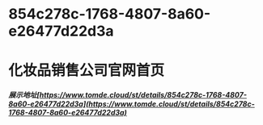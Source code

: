 # 854c278c-1768-4807-8a60-e26477d22d3a
# 化妆品销售公司官网首页
##### 展示地址[https://www.tomde.cloud/st/details/854c278c-1768-4807-8a60-e26477d22d3a](https://www.tomde.cloud/st/details/854c278c-1768-4807-8a60-e26477d22d3a)
